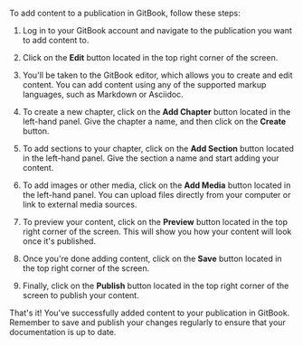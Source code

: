 
To add content to a publication in GitBook, follow these steps:

1. Log in to your GitBook account and navigate to the publication you want to add content to.

2. Click on the **Edit** button located in the top right corner of the screen.

3. You'll be taken to the GitBook editor, which allows you to create and edit content. You can add content
using any of the supported markup languages, such as Markdown or Asciidoc.

4. To create a new chapter, click on the **Add Chapter** button located in the left-hand panel. Give the
chapter a name, and then click on the **Create** button.

5. To add sections to your chapter, click on the **Add Section** button located in the left-hand panel.
Give the section a name and start adding your content.

6. To add images or other media, click on the **Add Media** button located in the left-hand panel. You can
upload files directly from your computer or link to external media sources.

7. To preview your content, click on the **Preview** button located in the top right corner of the screen.
This will show you how your content will look once it's published.

8. Once you're done adding content, click on the **Save** button located in the top right corner of the screen.

9. Finally, click on the **Publish** button located in the top right corner of the screen to publish your content.

That's it! You've successfully added content to your publication in GitBook. Remember to save and publish
your changes regularly to ensure that your documentation is up to date.